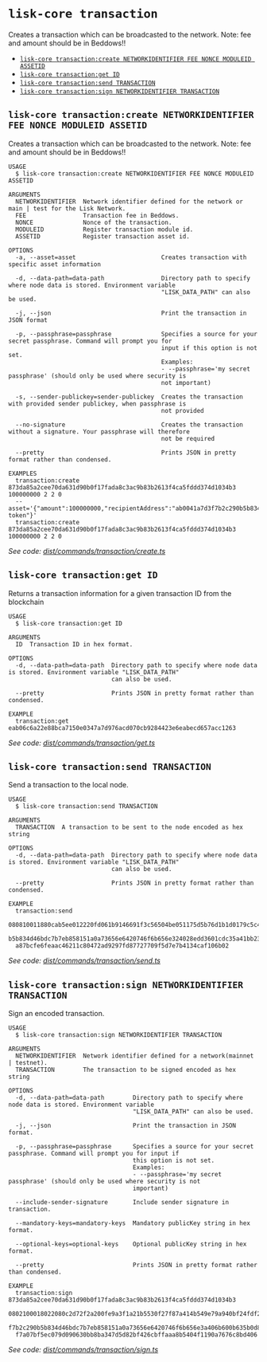 # `lisk-core transaction`

Creates a transaction which can be broadcasted to the network. Note: fee and amount should be in Beddows!!

- [`lisk-core transaction:create NETWORKIDENTIFIER FEE NONCE MODULEID ASSETID`](#lisk-core-transactioncreate-networkidentifier-fee-nonce-moduleid-assetid)
- [`lisk-core transaction:get ID`](#lisk-core-transactionget-id)
- [`lisk-core transaction:send TRANSACTION`](#lisk-core-transactionsend-transaction)
- [`lisk-core transaction:sign NETWORKIDENTIFIER TRANSACTION`](#lisk-core-transactionsign-networkidentifier-transaction)

## `lisk-core transaction:create NETWORKIDENTIFIER FEE NONCE MODULEID ASSETID`

Creates a transaction which can be broadcasted to the network. Note: fee and amount should be in Beddows!!

```
USAGE
  $ lisk-core transaction:create NETWORKIDENTIFIER FEE NONCE MODULEID ASSETID

ARGUMENTS
  NETWORKIDENTIFIER  Network identifier defined for the network or main | test for the Lisk Network.
  FEE                Transaction fee in Beddows.
  NONCE              Nonce of the transaction.
  MODULEID           Register transaction module id.
  ASSETID            Register transaction asset id.

OPTIONS
  -a, --asset=asset                        Creates transaction with specific asset information

  -d, --data-path=data-path                Directory path to specify where node data is stored. Environment variable
                                           "LISK_DATA_PATH" can also be used.

  -j, --json                               Print the transaction in JSON format

  -p, --passphrase=passphrase              Specifies a source for your secret passphrase. Command will prompt you for
                                           input if this option is not set.
                                           Examples:
                                           - --passphrase='my secret passphrase' (should only be used where security is
                                           not important)

  -s, --sender-publickey=sender-publickey  Creates the transaction with provided sender publickey, when passphrase is
                                           not provided

  --no-signature                           Creates the transaction without a signature. Your passphrase will therefore
                                           not be required

  --pretty                                 Prints JSON in pretty format rather than condensed.

EXAMPLES
  transaction:create 873da85a2cee70da631d90b0f17fada8c3ac9b83b2613f4ca5fddd374d1034b3 100000000 2 2 0
  --asset='{"amount":100000000,"recipientAddress":"ab0041a7d3f7b2c290b5b834d46bdc7b7eb85815","data":"send token"}'
  transaction:create 873da85a2cee70da631d90b0f17fada8c3ac9b83b2613f4ca5fddd374d1034b3 100000000 2 2 0
```

_See code: [dist/commands/transaction/create.ts](https://github.com/LiskHQ/lisk-core/blob/v3.0.0-debug.2/dist/commands/transaction/create.ts)_

## `lisk-core transaction:get ID`

Returns a transaction information for a given transaction ID from the blockchain

```
USAGE
  $ lisk-core transaction:get ID

ARGUMENTS
  ID  Transaction ID in hex format.

OPTIONS
  -d, --data-path=data-path  Directory path to specify where node data is stored. Environment variable "LISK_DATA_PATH"
                             can also be used.

  --pretty                   Prints JSON in pretty format rather than condensed.

EXAMPLE
  transaction:get eab06c6a22e88bca7150e0347a7d976acd070cb9284423e6eabecd657acc1263
```

_See code: [dist/commands/transaction/get.ts](https://github.com/LiskHQ/lisk-core/blob/v3.0.0-debug.2/dist/commands/transaction/get.ts)_

## `lisk-core transaction:send TRANSACTION`

Send a transaction to the local node.

```
USAGE
  $ lisk-core transaction:send TRANSACTION

ARGUMENTS
  TRANSACTION  A transaction to be sent to the node encoded as hex string

OPTIONS
  -d, --data-path=data-path  Directory path to specify where node data is stored. Environment variable "LISK_DATA_PATH"
                             can also be used.

  --pretty                   Prints JSON in pretty format rather than condensed.

EXAMPLE
  transaction:send
  080810011880cab5ee012220fd061b9146691f3c56504be051175d5b76d1b1d0179c5c4370e18534c58821222a2408641214ab0041a7d3f7b2c290
  b5b834d46bdc7b7eb858151a0a73656e6420746f6b656e324028edd3601cdc35a41bb23415a0d9f3c3e9cf188d9971adf18742cea39d58aa84809a
  a87bcfe6feaac46211c80472ad9297fd87727709f5d7e7b4134caf106b02
```

_See code: [dist/commands/transaction/send.ts](https://github.com/LiskHQ/lisk-core/blob/v3.0.0-debug.2/dist/commands/transaction/send.ts)_

## `lisk-core transaction:sign NETWORKIDENTIFIER TRANSACTION`

Sign an encoded transaction.

```
USAGE
  $ lisk-core transaction:sign NETWORKIDENTIFIER TRANSACTION

ARGUMENTS
  NETWORKIDENTIFIER  Network identifier defined for a network(mainnet | testnet).
  TRANSACTION        The transaction to be signed encoded as hex string

OPTIONS
  -d, --data-path=data-path        Directory path to specify where node data is stored. Environment variable
                                   "LISK_DATA_PATH" can also be used.

  -j, --json                       Print the transaction in JSON format.

  -p, --passphrase=passphrase      Specifies a source for your secret passphrase. Command will prompt you for input if
                                   this option is not set.
                                   Examples:
                                   - --passphrase='my secret passphrase' (should only be used where security is not
                                   important)

  --include-sender-signature       Include sender signature in transaction.

  --mandatory-keys=mandatory-keys  Mandatory publicKey string in hex format.

  --optional-keys=optional-keys    Optional publicKey string in hex format.

  --pretty                         Prints JSON in pretty format rather than condensed.

EXAMPLE
  transaction:sign 873da85a2cee70da631d90b0f17fada8c3ac9b83b2613f4ca5fddd374d1034b3
  0802100018022080c2d72f2a200fe9a3f1a21b5530f27f87a414b549e79a940bf24fdf2b2f05e7f22aeeecc86a32270880c2d72f1214ab0041a7d3
  f7b2c290b5b834d46bdc7b7eb858151a0a73656e6420746f6b656e3a406b600b635b0d85c3bff1e59b1620e1083807fde4cd26545a5d18d2a81fce
  f7a07bf5ec079d090630bb8ba347d5d82bf426cbffaaa8b5404f1190a7676c8bd406
```

_See code: [dist/commands/transaction/sign.ts](https://github.com/LiskHQ/lisk-core/blob/v3.0.0-debug.2/dist/commands/transaction/sign.ts)_
